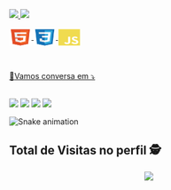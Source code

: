 <div>
  <a href="https://github.com/Piovsk">
  <img height="180em" src="https://github-readme-stats.vercel.app/api?username=Piovsk&show_icons=true&theme=dracula&include_all_commits=true&count_private=true">
  <img height="180em" src="https://github-readme-stats.vercel.app/api/top-langs/?username=Piovsk&layout=compact&langs_count=7&theme=dracula">
</div>
   <div style="display: inline_block"><br>
   <img align="center" alt="Arthur Quaglio - HTML5" height="30" width="40" src="https://raw.githubusercontent.com/devicons/devicon/master/icons/html5/html5-original.svg">
  <img align="center" alt="Arthur Quaglio - CSS" height="30" width="40" src="https://raw.githubusercontent.com/devicons/devicon/master/icons/css3/css3-original.svg">
  <img align="center" alt="Arthur Quaglio - JS" height="30" width="40" src="https://raw.githubusercontent.com/devicons/devicon/master/icons/javascript/javascript-plain.svg">

  </div>  
 <br />
    <p style="padding-top: 15px">
        <g-emoji class="g-emoji" alias="calling" fallback-src="https://github.githubassets.com/images/icons/emoji/unicode/1f4f2.png">📲</g-emoji>Vamos conversa em  <g-emoji class="g-emoji" alias="arrow_heading_down" fallback-src="https://github.githubassets.com/images/icons/emoji/unicode/2935.png">⤵️
        </g-emoji>
    </p>
 <br />
   <div>
    <!-- instagram --><a href="https://www.instagram.com/arthur_quaglio/" target="_blank"><img src="https://img.shields.io/badge/-Instagram-%23E4405F?style=for-the-badge&logo=instagram&logoColor=white"></a>
    <!-- Email --><a href = "mailto:contatohenrique.hfr@gmail.com"><img src="https://img.shields.io/badge/-Email-%23333?style=for-the-badge&logo=gmail&logoColor=white"></a>
 <a href="https://www.linkedin.com/in/henriquehfr/" target="_blank"><img src="https://img.shields.io/badge/-LinkedIn-%230077B5?style=for-the-badge&logo=linkedin&logoColor=white" target="_blank"></a> 
  <a href="https://wa.me/5511964514149" target="_blank"><img src="https://img.shields.io/badge/WhatsApp-25D366?style=for-the-badge&logo=whatsapp&logoColor=white" target="_blank"></a>
</div>

   
 
 
 ![Snake animation](https://github.com/Piovsk/Piovsk/github-contribution-grid-snake.svg)
 
 <p align="center"> 

 ## Total de Visitas no perfil :detective: <br>
 <p align="center"> 
   <img alingn="center" src="https://profile-counter.glitch.me/Piovsk/count.svg" />
 </p>

</p>

 
 
<!--Creditos para a github.com/rafaballerini-->
